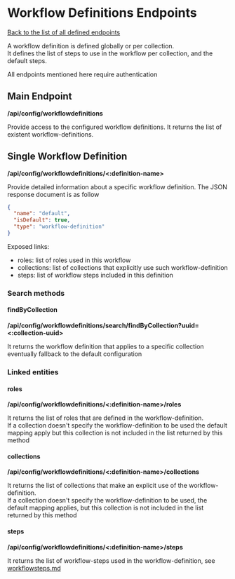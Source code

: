 # Workflow Definitions Endpoints
[Back to the list of all defined endpoints](endpoints.md)

A workflow definition is defined globally or per collection.  
It defines the list of steps to use in the workflow per collection, and the default steps.

All endpoints mentioned here require authentication

## Main Endpoint
**/api/config/workflowdefinitions**   

Provide access to the configured workflow definitions. It returns the list of existent workflow-definitions.

## Single Workflow Definition
**/api/config/workflowdefinitions/<:definition-name>**

Provide detailed information about a specific workflow definition. The JSON response document is as follow
```json
{
  "name": "default",
  "isDefault": true,
  "type": "workflow-definition"
}
```

Exposed links:
* roles: list of roles used in this workflow
* collections: list of collections that explicitly use such workflow-definition
* steps: list of workflow steps included in this definition

### Search methods
#### findByCollection
**/api/config/workflowdefinitions/search/findByCollection?uuid=<:collection-uuid>**

It returns the workflow definition that applies to a specific collection eventually fallback to the default configuration 

### Linked entities
#### roles
**/api/config/workflowdefinitions/<:definition-name>/roles**

It returns the list of roles that are defined in the workflow-definition.  
If a collection doesn't specify the workflow-definition to be used the default mapping apply but this collection is not included in the list returned by this method

#### collections
**/api/config/workflowdefinitions/<:definition-name>/collections**

It returns the list of collections that make an explicit use of the workflow-definition.  
If a collection doesn't specify the workflow-definition to be used, the default mapping applies, but this collection is not included in the list returned by this method

#### steps
**/api/config/workflowdefinitions/<:definition-name>/steps**

It returns the list of workflow-steps used in the workflow-definition, see [workflowsteps.md](workflowsteps.md)

